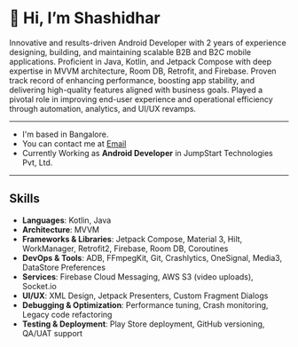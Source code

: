 # 👋 Hi, I’m Shashidhar

Innovative and results-driven Android Developer with 2 years of experience designing, building, and maintaining scalable B2B and B2C mobile applications. Proficient in Java, Kotlin, and Jetpack Compose with deep expertise in MVVM architecture, Room DB, Retrofit, and Firebase. Proven track record of enhancing performance, boosting app stability, and delivering high-quality features aligned with business goals. Played a pivotal role in improving end-user experience and operational efficiency through automation, analytics, and UI/UX revamps.

---

- I'm based in Bangalore.
- You can contact me at [Email](shashidhar.vshashi@gmail.com)
- Currently Working as **Android Developer** in JumpStart Technologies Pvt, Ltd.

---

## Skills
- **Languages**: Kotlin, Java
- **Architecture**: MVVM
- **Frameworks & Libraries**: Jetpack Compose, Material 3, Hilt, WorkManager, Retrofit2, Firebase, Room DB, Coroutines
- **DevOps & Tools**: ADB, FFmpegKit, Git, Crashlytics, OneSignal, Media3, DataStore Preferences
- **Services**: Firebase Cloud Messaging, AWS S3 (video uploads), Socket.io
- **UI/UX**: XML Design, Jetpack Presenters, Custom Fragment Dialogs
- **Debugging & Optimization**: Performance tuning, Crash monitoring, Legacy code refactoring
- **Testing & Deployment**: Play Store deployment, GitHub versioning, QA/UAT support


